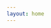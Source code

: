 ```yaml
---
layout: home
---
```


<script setup>
import Home from '.vitepress/theme/components/Home.vue'
</script>

<Home />
